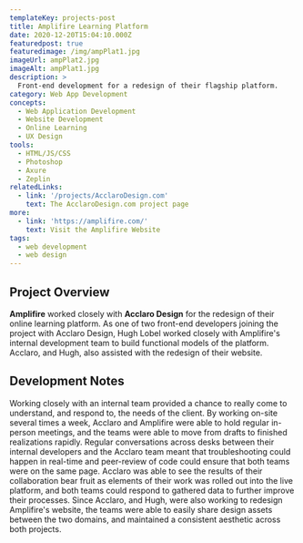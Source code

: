 ```yaml
---
templateKey: projects-post
title: Amplifire Learning Platform
date: 2020-12-20T15:04:10.000Z
featuredpost: true
featuredimage: /img/ampPlat1.jpg
imageUrl: ampPlat2.jpg
imageAlt: ampPlat1.jpg
description: >
  Front-end development for a redesign of their flagship platform.
category: Web App Development
concepts:
  - Web Application Development
  - Website Development
  - Online Learning
  - UX Design
tools:
  - HTML/JS/CSS
  - Photoshop
  - Axure
  - Zeplin
relatedLinks:
  - link: '/projects/AcclaroDesign.com'
    text: The AcclaroDesign.com project page
more:
  - link: 'https://amplifire.com/'
    text: Visit the Amplifire Website
tags:
  - web development
  - web design 
---
```

## Project Overview
**Amplifire** worked closely with **Acclaro Design** for the redesign of their online learning platform. As one of two front-end developers joining the project with Acclaro Design, Hugh Lobel worked closely with Amplifire's internal development team to build functional models of the platform. Acclaro, and Hugh, also assisted with the redesign of their website.

## Development Notes
Working closely with an internal team provided a chance to really come to understand, and respond to, the needs of the client. By working on-site several times a week, Acclaro and Amplifire were able to hold regular in-person meetings, and the teams were able to move from drafts to finished realizations rapidly. Regular conversations across desks between their internal developers and the Acclaro team meant that troubleshooting could happen in real-time and peer-review of code could ensure that both teams were on the same page. Acclaro was able to see the results of their collaboration bear fruit as elements of their work was rolled out into the live platform, and both teams could respond to gathered data to further improve their processes. Since Acclaro, and Hugh, were also working to redesign Amplifire's website, the teams were able to easily share design assets between the two domains, and maintained a consistent aesthetic across both projects.